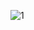 ![1]([https://iimg.su/i/AiEI91](http://postimg.su/image/S7uUGgcD/изображение_2025-03-11_191126480.png))
